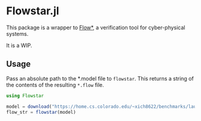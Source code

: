 # Flowstar.jl

This package is a wrapper to [Flow*](flowstar.org), a verification tool for cyber-physical systems.

It is a WIP. 

## Usage

Pass an absolute path to the *.model file to `flowstar`. This returns a string of the contents of the resulting `*.flow` file.

```julia
using Flowstar

model = download("https://home.cs.colorado.edu/~xich8622/benchmarks/laub_loomis_small.model")
flow_str = flowstar(model)
```